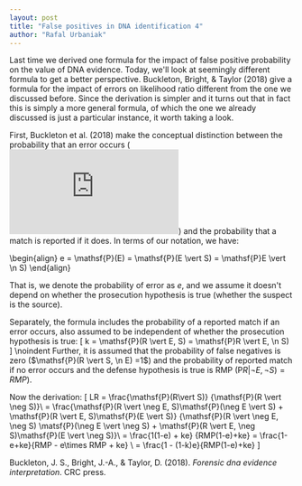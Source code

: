 ```yaml
---
layout: post
title: "False positives in DNA identification 4"
author: "Rafal Urbaniak"
---
```


Last time we derived one formula for the impact of false positive probability on the value of DNA evidence. Today, we'll look at seemingly different formula to get a better perspective. Buckleton, Bright, & Taylor (2018) give a formula for the impact of errors on likelihood ratio different from the one we discussed before. Since the derivation is simpler and it turns out that in fact this is simply a more general formula, of which the one we already discussed is just a particular instance, it worth taking a look.

First, Buckleton et al. (2018) make the conceptual distinction between the probability that an error occurs (![E](https://latex.codecogs.com/png.latex?E "E")) and the probability that a match is reported if it does. In terms of our notation, we have:

\begin{align}
e  = \mathsf{P}(E) = \mathsf{P}(E \vert S) = \mathsf{P}E \vert \n S)
\end{align}

That is, we denote the probability of error as $e$, and we assume it doesn't depend on whether the prosecution hypothesis is true (whether the suspect is the source).


Separately, the formula includes the probability of a reported match if an error occurs, also assumed to be independent of whether the prosecution hypothesis is true:
\[
k  =  \mathsf{P}(R \vert E, S) = \mathsf{P}R \vert E, \n S)
\]
\noindent Further, it is assumed that the probability of false negatives is zero ($\mathsf{P}(R \vert S, \n E) =1$) and the probability of reported match if no error occurs and the defense hypothesis is true is RMP ($\mathsf{P}R \vert \neg E, \neg S)=RMP$).


Now the derivation:
\[
LR  = \frac{\mathsf{P}(R\vert S)}
{\mathsf{P}(R \vert \neg S)}\\
 = \frac{\mathsf{P}(R \vert \neg E, S)\mathsf{P}(\neg E \vert S) + \mathsf{P}(R \vert E, S)\mathsf{P}(E \vert S)}
{\mathsf{P}(R \vert \neg E, \neg S) \matsf{P}(\neg E \vert \neg S) + \mathsf{P}(R \vert E, \neg S)\mathsf{P}(E \vert \neg S)}\\
 = \frac{1(1-e) + ke}
{RMP(1-e)+ke}  = \frac{1-e+ke}{RMP  - e\times RMP + ke} \\
 = \frac{1 - (1-k)e}{RMP(1-e)+ke}
\]




Buckleton, J. S., Bright, J.-A., & Taylor, D. (2018). *Forensic dna evidence interpretation*. CRC press.
